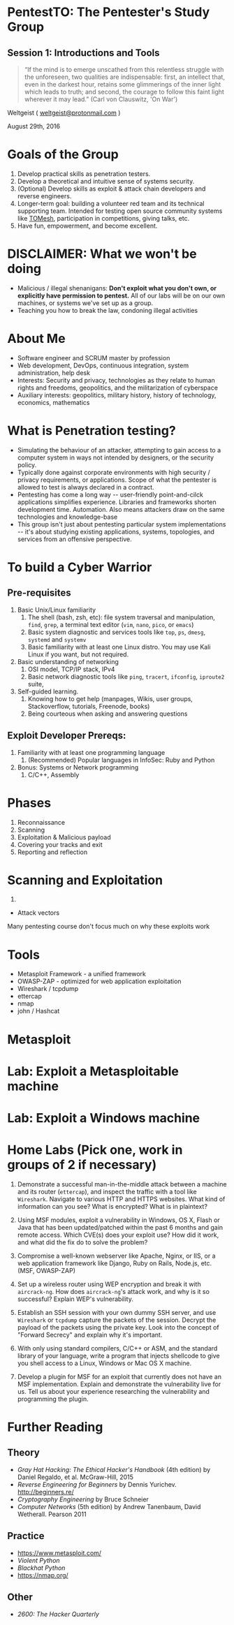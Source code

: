 <!SLIDE title-slide>
# PentestTO: The Pentester's Study Group

## Session 1: Introductions and Tools

> “If the mind is to emerge unscathed from this relentless struggle with the unforeseen, two qualities are indispensable: first, an intellect that, even in the darkest hour, retains some glimmerings of the inner light which leads to truth; and second, the courage to follow this faint light wherever it may lead.” (Carl von Clauswitz, 'On War')

Weltgeist ( weltgeist@protonmail.com )

August 29th, 2016

<!SLIDE>
# Goals of the Group

1. Develop practical skills as penetration testers.
2. Develop a theoretical and intuitive sense of systems security.
3. (Optional) Develop skills as exploit & attack chain developers and reverse engineers.
4. Longer-term goal: building a volunteer red team and its technical supporting team. Intended for testing open source community systems like [TOMesh](https://tomesh.net/), participation in competitions, giving talks, etc.
5. Have fun, empowerment, and become excellent.

<!SLIDE>
# DISCLAIMER: What we **won't** be doing
- Malicious / illegal shenanigans: **Don't exploit what you don't own, or explicitly have permission to pentest.** All of our labs will be on our own machines, or systems we've set up as a group.
- Teaching you how to break the law, condoning illegal activities

<!SLIDE>
# About Me
- Software engineer and SCRUM master by profession
- Web development, DevOps, continuous integration, system administration, help desk
- Interests: Security and privacy, technologies as they relate to human rights and freedoms, geopolitics, and the militarization of cyberspace
- Auxiliary interests: geopolitics, military history, history of technology, economics, mathematics

<!SLIDE>
# What is Penetration testing?
- Simulating the behaviour of an attacker, attempting to gain access to a computer system in ways not intended by designers, or the security policy.
- Typically done against corporate environments with high security / privacy requirements, or applications. Scope of what the pentester is allowed to test is always declared in a contract.
- Pentesting has come a long way -- user-friendly point-and-cilck applications simplifies experience. Libraries and frameworks shorten development time. Automation. Also means attackers draw on the same technologies and knowledge-base
- This group isn't just about pentesting particular system implementations -- it's about studying existing applications, systems, topologies, and services from an offensive perspective.

<!SLIDE>
# To build a Cyber Warrior

## Pre-requisites
1. Basic Unix/Linux familiarity
    1. The shell (bash, zsh, etc): file system traversal and manipulation, `find`, `grep`, a terminal text editor (`vim`, `nano`, `pico`, or `emacs`)
    2. Basic system diagnostic and services tools like `top`, `ps`, `dmesg`, `systemd` and `systemv`
    3. Basic familiarity with at least one Linux distro. You may use Kali Linux if you want, but not required.
2. Basic understanding of networking
    1. OSI model, TCP/IP stack, IPv4
    2. Basic network diagnostic tools like `ping`, `tracert`, `ifconfig`, `iproute2` suite,
3. Self-guided learning.
    1. Knowing how to get help (manpages, Wikis, user groups, Stackoverflow, tutorials, Freenode, books)
    2. Being courteous when asking and answering questions

## Exploit Developer Prereqs:
1. Familiarity with at least one programming language
    1. (Recommended) Popular languages in InfoSec: Ruby and Python
2. Bonus: Systems or Network programming
    1. C/C++, Assembly

<!SLIDE>
# Phases
1. Reconnaissance
2. Scanning
3. Exploitation & Malicious payload
4. Covering your tracks and exit
5. Reporting and reflection


<!SLIDE>
# Scanning and Exploitation
1. 

- Attack vectors

Many pentesting course don't focus much on why these exploits work
<!SLIDE>
# Tools
- Metasploit Framework - a unified framework
- OWASP-ZAP - optimized for web application exploitation
- Wireshark / tcpdump
- ettercap
- nmap
- john / Hashcat

<!SLIDE>
# Metasploit

<!SLIDE>
# Lab: Exploit a Metasploitable machine


<!SLIDE>
# Lab: Exploit a Windows machine


<!SLIDE>
# Home Labs (Pick one, work in groups of 2 if necessary)

1. Demonstrate a successful man-in-the-middle attack between a machine and its router (`ettercap`), and inspect the traffic with a tool like `Wireshark`. Navigate to various HTTP and HTTPS websites. What kind of information can you see? What is encrypted? What is in plaintext?

2. Using MSF modules, exploit a vulnerability in Windows, OS X, Flash or Java that has been updated/patched within the past 6 months and gain remote access. Which CVE(s) does your exploit use? How did it work, and what did the fix do to solve the problem?

3. Compromise a well-known webserver like Apache, Nginx, or IIS, or a web application framework like Django, Ruby on Rails, Node.js, etc. (MSF, OWASP-ZAP)

4. Set up a wireless router using WEP encryption and break it with `aircrack-ng`. How does `aircrack-ng`'s attack work, and why is it so successful? Explain WEP's vulnerability.

5. Establish an SSH session with your own dummy SSH server, and use `Wireshark` or `tcpdump` capture the packets of the session. Decrypt the payload of the packets using the private key. Look into the concept of "Forward Secrecy" and explain why it's important.

6. With only using standard compilers, C/C++ or ASM, and the standard library of your language, write a program that injects shellcode to give you shell access to a Linux, Windows or Mac OS X machine.

7. Develop a plugin for MSF for an exploit that currently does not have an MSF implementation. Explain and demonstrate the vulnerability live for us. Tell us about your experience researching the vulnerability and programming the plugin.

<!SLIDE>
# Further Reading
## Theory
- *Gray Hat Hacking: The Ethical Hacker's Handbook* (4th edition) by Daniel Regaldo, et al. McGraw-Hill, 2015
- *Reverse Engineering for Beginners* by Dennis Yurichev. http://beginners.re/
- *Cryptography Engineering* by Bruce Schneier
- *Computer Networks* (5th edition) by Andrew Tanenbaum, David Wetherall. Pearson 2011

## Practice
- https://www.metasploit.com/
- *Violent Python*
- *Blackhat Python*
- https://nmap.org/

## Other
- *2600: The Hacker Quarterly*
